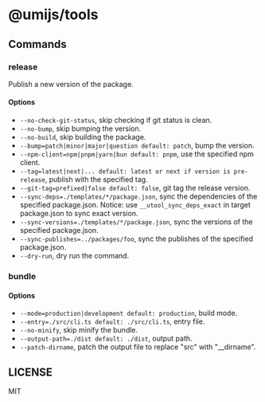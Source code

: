 # @umijs/tools

## Commands

### release

Publish a new version of the package.

#### Options

- `--no-check-git-status`, skip checking if git status is clean.
- `--no-bump`, skip bumping the version.
- `--no-build`, skip building the package.
- `--bump=patch|minor|major|question default: patch`, bump the version.
- `--npm-client=npm|pnpm|yarn|bun default: pnpm`, use the specified npm client.
- `--tag=latest|next|... default: latest or next if version is pre-release`, publish with the specified tag.
- `--git-tag=prefixed|false default: false`, git tag the release version.
- `--sync-deps=./templates/*/package.json`, sync the dependencies of the specified package.json. Notice: use `__utool_sync_deps_exact` in target package.json to sync exact version.
- `--sync-versions=./templates/*/package.json`, sync the versions of the specified package.json.
- `--sync-publishes=../packages/foo`, sync the publishes of the specified package.json.
- `--dry-run`, dry run the command.

### bundle

#### Options

- `--mode=production|development default: production`, build mode.
- `--entry=./src/cli.ts default: ./src/cli.ts`, entry file.
- `--no-minify`, skip minify the bundle.
- `--output-path=./dist default: ./dist`, output path.
- `--patch-dirname`, patch the output file to replace "src" with "__dirname".

## LICENSE

MIT
